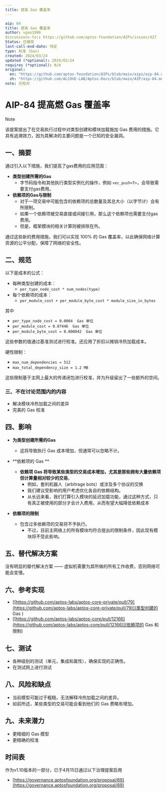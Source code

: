 ```yaml
---
title: 提高 Gas 覆盖率
---
```

```yaml
aip: 84
title: 提高 Gas 覆盖率
author: vgao1996
discussions-to:: https://github.com/aptos-foundation/AIPs/issues/427
Status: 已接受
last-call-end-date: 待定
type: 标准 (Gas)
created: 2024/03/24
updated (*optional): 2024/03/24
requires (*optional): N/A
original: 
  en: "https://github.com/aptos-foundation/AIPs/blob/main/aips/aip-84.md"
  zh: "https://github.com/ALCOVE-LAB/Aptos-Docs/blob/main/AIP/aip-84.md"
note: 已校对
```
# AIP-84 提高燃 Gas 覆盖率

>[!NOTE]
>
>该提案提出了在交易执行过程中对类型创建和模块加载施加 Gas 费用的措施。它具有追溯效力，因为其解决的主要问题是一个已知的安全漏洞。



## 一、摘要

通过引入以下措施，我们提高了gas费用的应用范围：

- **类型创建所需的Gas**    
    - 字节码指令和其他执行类型实例化的操作，例如 `vec_push<T>`，会导致需要支付gas费用。 
- **依赖项的Gas与限制**    
    - 对于一项交易中可能包含的依赖项的总数量及其总大小（以字节计）会有所限制。    
    - 如果一个依赖项被交易直接或间接引用，那么这个依赖项也需要支付gas费用。   
    - 但是，框架模块的相关计算则被排除在外。

通过这些新的费用措施，我们可以实现 100% 的 Gas 覆盖率，以此确保网络计算资源的公平分配，保障了网络的安全性。

## 二、规范

以下是成本的公式：

- 每种类型创建的成本：
    - `per_type_node_cost * num_nodes(type)`
- 每个依赖项的成本：
    - `per_module_cost + per_module_byte_cost * module_size_in_bytes`

其中

- `per_type_node_cost = 0.0004  Gas 单位`
- `per_module_cost = 0.07446  Gas 单位`
- `per_module_byte_cost = 0.000042  Gas 单位`

这些参数的值通过基准测试进行校准。还应用了折扣以摊销冷热加载成本。

硬性限制：

- `max_num_dependencies = 512`
- `max_total_dependency_size = 1.2 MB`

这些限制基于主网上最大的传递闭包进行校准，并为升级留出了一些额外的空间。

### 三、不在讨论范围内的内容

- 解决模块冷热加载之间的差异
- 完美的 Gas 校准

## 四、影响

- **为类型创建所需的Gas**
  
    - 这将导致执行 Gas 成本增加，但通常可以忽略不计。
- **依赖项的 Gas **
    - **依赖项 Gas 将导致某些类型的交易成本增加，尤其是那些拥有大量依赖项但计算量相对较少的交易**。
        - 例如，套利机器人（arbitrage bots）或涉及多个协议的交换
        - 我们建议受影响的用户考虑优化各自的依赖结构。  
        - 从长远来看，我们打算引入模块的延迟加载功能，通过这种方式，只有真正被使用的部分才会计入费用，从而有望大幅降低依赖成本
- **依赖项的限制**
  - 包含过多依赖项的交易将不予执行。
    - 不过，目前主网络上的所有模块均符合提出的限制条件，因此现有模块将不受此影响。



## 五、替代解决方案

没有明显的替代解决方案 —— 虚拟机需要为其所做的所有工作收费，否则网络可能会变慢。



## 六、参考实现

- [[https://github.com/aptos-labs/aptos-core-private/pull/79](https://github.com/aptos-labs/aptos-core-private/pull/79)](类型创建的 Gas )
- [[https://github.com/aptos-labs/aptos-core/pull/12166](https://github.com/aptos-labs/aptos-core/pull/12166)](依赖项的 Gas 和限制)



## 七、测试

- 各种级别的测试（单元，集成和属性），确保实现的正确性。
- 在测试网上进行测试



## 八、风险和缺点

- 当前模型可能过于粗糙，无法解释冷热加载之间的差异。
- 如前所述，某些类型的交易可能会看到他们的 Gas 费略有增加。



## 九、未来潜力

- 更精细的 Gas 模型
- 更精确的校准



## 时间表

作为v1.10版本的一部分，已于4月15日通过以下治理提案启用

- [https://governance.aptosfoundation.org/proposal/69](https://governance.aptosfoundation.org/proposal/69)
